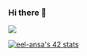 ### Hi there 👋

![](https://komarev.com/ghpvc/?username=hi0ki&color=brightgreen)

[![eel-ansa's 42 stats](https://badge.mediaplus.ma/darkblue/eel-ansa)](https://github.com/oakoudad/badge42)

